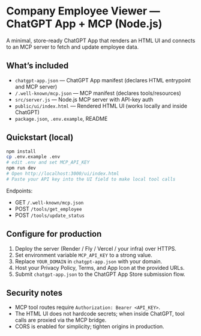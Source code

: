 
# Company Employee Viewer — ChatGPT App + MCP (Node.js)

A minimal, store-ready ChatGPT App that renders an HTML UI and connects to an MCP server
to fetch and update employee data.

## What’s included
- `chatgpt-app.json` — ChatGPT App manifest (declares HTML entrypoint and MCP server)
- `/.well-known/mcp.json` — MCP manifest (declares tools/resources)
- `src/server.js` — Node.js MCP server with API-key auth
- `public/ui/index.html` — Rendered HTML UI (works locally and inside ChatGPT)
- `package.json`, `.env.example`, README

## Quickstart (local)
```bash
npm install
cp .env.example .env
# edit .env and set MCP_API_KEY
npm run dev
# Open http://localhost:3000/ui/index.html
# Paste your API key into the UI field to make local tool calls
```
Endpoints:
- GET `/.well-known/mcp.json`
- POST `/tools/get_employee`
- POST `/tools/update_status`

## Configure for production
1. Deploy the server (Render / Fly / Vercel / your infra) over HTTPS.
2. Set environment variable `MCP_API_KEY` to a strong value.
3. Replace `YOUR_DOMAIN` in `chatgpt-app.json` with your domain.
4. Host your Privacy Policy, Terms, and App Icon at the provided URLs.
5. Submit `chatgpt-app.json` to the ChatGPT App Store submission flow.

## Security notes
- MCP tool routes require `Authorization: Bearer <API_KEY>`.
- The HTML UI does not hardcode secrets; when inside ChatGPT, tool calls are proxied via the MCP bridge.
- CORS is enabled for simplicity; tighten origins in production.
